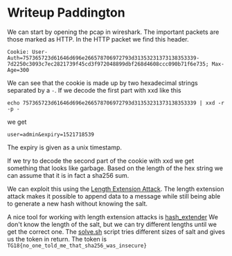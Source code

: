 # Writeup Paddington

We can start by opening the pcap in wireshark. The important packets are those marked as HTTP.
In the HTTP packet we find this header.

```
Cookie: User-Auth=757365723d61646d696e266578706972793d31353231373138353339-7d2250c3093c7ec2821739f45cd3f972048899dbf268d4608ccc090b71f6e735; Max-Age=300
```

We can see that the cookie is made up by two hexadecimal strings separated by a `-`.
If we decode the first part with xxd like this
```
echo 757365723d61646d696e266578706972793d31353231373138353339 | xxd -r -p -
```

we get

```
user=admin&expiry=1521718539
```

The expiry is given as a unix timestamp.

If we try to decode the second part of the cookie with xxd we get something that looks like garbage.
Based on the length of the hex string we can assume that it is in fact a sha256 sum.

We can exploit this using the [Length Extension Attack](https://en.wikipedia.org/wiki/Length_extension_attack).
The length extension attack makes it possible to append data to a message
while still being able to generate a new hash without knowing the salt.

A nice tool for working with length extension attacks is [hash\_extender](https://github.com/iagox86/hash_extender)
We don't know the length of the salt, but we can try different lengths until we get the correct one.
The [solve.sh](solve.sh) script tries different sizes of salt and gives us the token in return.
The token is `TG18{no_one_told_me_that_sha256_was_insecure}`
